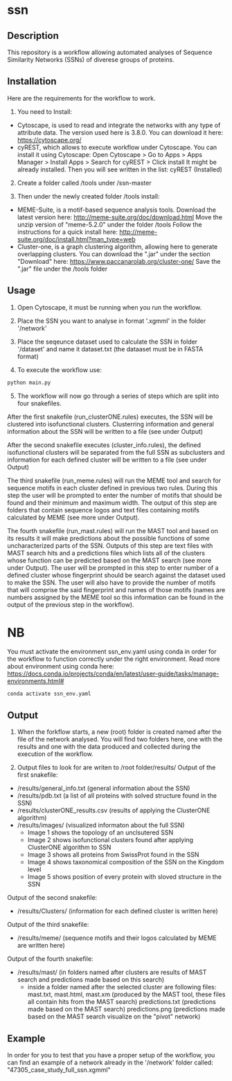 # ssn

## Description
This repository is a workflow allowing automated analyses of
Sequence Similarity Networks (SSNs) of diverese groups of proteins.

## Installation

Here are the requirements for the workflow to work.

1. You need to Install:
- Cytoscape, is used to read and integrate the networks with any type of attribute data. The version used here is 3.8.0. You can download it here: https://cytoscape.org/
- cyREST, which allows to execute workflow under Cytoscape.
You can install it using Cytoscape:
Open Cytoscape > Go to Apps > Apps Manager > Install Apps > Search for cyREST > Click install
It might be already installed. Then you will see written in the list: cyREST (Installed)

2. Create a folder called /tools under /ssn-master

3. Then under the newly created folder /tools install:
- MEME-Suite, is a motif-based sequence analysis tools.
Download the latest version here: http://meme-suite.org/doc/download.html
Move the unzip version of "meme-5.2.0" under the folder /tools
Follow the instructions for a quick install here: http://meme-suite.org/doc/install.html?man_type=web
- Cluster-one, is a graph clustering algorithm, allowing here to generate
overlapping clusters.
You can download the ".jar" under the section "Download"
here: https://www.paccanarolab.org/cluster-one/
Save the ".jar" file under the /tools folder


## Usage

1. Open Cytoscape, it must be running when you run the workflow.

2. Place the SSN you want to analyse in format '.xgmml' in the folder '/network'

3. Place the seqeunce dataset used to calculate the SSN in folder '/dataset' and name it dataset.txt (the dataaset must be in FASTA format)

4. To execute the workflow use: 
```python 
python main.py
```

5. The workflow will now go through a series of steps which are split into four snakefiles.

After the first snakefile (run_clusterONE.rules) executes, the SSN will be clustered into isofunctional clusters. Clusterring information and general information about the SSN will be written to a file (see under Output)

After the second snakefile executes (cluster_info.rules), the defined isofunctional clusters will be separated from the full SSN as subclusters and information for each defined cluster will be written to a file (see under Output)

The third snakefile (run_meme.rules) will run the MEME tool and search for sequence motifs in each cluster defined in previous two rules.
During this step the user will be prompted to enter the number of motifs that should be found and their minimum and maximum width. 
The output of this step are folders that contain sequence logos and text files containing motifs calculated by MEME (see more under Output).

The fourth snakefile (run_mast.rules) will run the MAST tool and based on its results it will make predictions about the possible functions of 
some uncharacterized parts of the SSN. Outputs of this step are text files with MAST search hits and a predictions files which lists all of the 
clusters whose function can be predicted based on the MAST search (see more under Output). The user will be prompted in this step to enter number of a 
defined cluster whose fingerprint should be search against the dataset used to make the SSN. The user will also have to provide the number of motifs 
that will comprise the said fingerprint and names of those motifs (names are numbers assigned by the MEME tool so this information can be found in the
output of the previous step in the workflow).


# NB
You must activate the environment ssn_env.yaml using conda in order for the
workflow to function correctly under the right environment. 
Read more about environment using conda here: https://docs.conda.io/projects/conda/en/latest/user-guide/tasks/manage-environments.html#
```
conda activate ssn_env.yaml
```

## Output

1. When the forkflow starts, a new (root) folder is created named after the file of the network analysed.
You will find two folders here, one with the results and one with the data produced and collected during the execution of the workflow.

2. Output files to look for are writen to /root folder/results/
Output of the first snakefile: 
- /results/general_info.txt (general information about the SSN)
- /results/pdb.txt (a list of all proteins with solved structure found in the SSN)
- /results/clusterONE_results.csv (results of applying the ClusterONE algorithm)
- /results/images/ (visualized informaton about the full SSN)
	- Image 1 shows the topology of an unclsutered SSN
	- Image 2 shows isofunctional clusters found after applying ClusterONE algorithm to SSN
	- Image 3 shows all proteins from SwissProt found in the SSN
	- Image 4 shows taxonomical composition of the SSN on the Kingdom level
	- Image 5 shows position of every protein with sloved structure in the SSN
	
Output of the second snakefile:
- /results/Clusters/ (information for each defined cluster is written here)

Output of the third snakefile:
- /results/meme/ (sequence motifs and their logos calculated by MEME are written here)

Output of the fourth snakefile:
- /results/mast/ (in folders named after clusters are results of MAST search and predictions made based on this search)
	- inside a folder named after the selected cluster are following files:
		mast.txt, mast.html, mast.xm (produced by the MAST tool, these files all contain hits from the MAST search)
		predictions.txt (predictions made based on the MAST search)
		predictions.png (predictions made based on the MAST search visualize on the "pivot" network)		


## Example

In order for you to test that you have a proper setup of the workflow,
you can find an example of a network already in the '/network' folder called:
"47305_case_study_full_ssn.xgmml"

